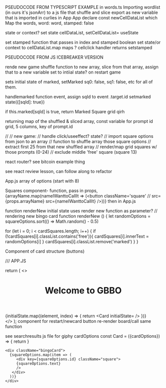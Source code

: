 PSEUDOCODE FROM TYPESCRIPT EXAMPLE
in words.ts
Importing wordlist (in ours it's jsonArr) to a js file that 
shuffle and slice 
export as new variable that is imported in curlies in App
App 
declare const newCellDataList which Map the words, word: word, stamped: false 
 
 state or context?
set state cellDataList, setCellDataList= useState

set stamped function that passes in index and stamped boolean 
  set state/or context to cellDataList.map maps 
?
cellclick handler returns setstamped 


PSEUDOCODE FROM JS ICEBREAKER VERSION

rende new game 
shuffle function to new array, slice from that array, assign that to a new variable
set to intiial state? on restart game

sets initial state of marked, setMarked sq0: false, sq1: false, etc for all of them.

handlemarked function event, 
assign sqId to event .target.id
setmarked state({[sqId]: true})

if this.marked[sqId] is true, return Marked Square grid qirh  

returning
map of the shuffled & sliced array, 
const variable for prompt id
grid, 5 columns, key of prompt.id

























// 
// new game: 
// handle click/useeffect? state?
  // import square options from json to an array
  // function to shuffle array those square options
  // extract first 25 from that new shuffled array
  // render/map grid squares w/ those prompts (0-24)
    // exclude middle 'free' square (square 13)
    

react router?
see bitcoin example thing

see react review lesson, can follow along to refactor

App.js
array of options (start with 8)

Squares component- function, pass in props, 
{arrayName.map(nameIWanttoCallIt => (<button
      className='square'
      // src={props.arrayName}
      src={nameIWanttoCallIt}
      />))}
then in App.js
   <Squares arrayName={arrayName}/>

function renderNew 
initial state uses render new function as parameter?
// rendering new bingo card
function renderNew () {
  let randomOptions = squareOptions.sort(() => Math.random() - 0.5)

  for (let i = 0; i < cardSquares.length; i++) {
    if (!cardSquares[i].classList.contains('free')){
      cardSquares[i].innerText = randomOptions[i]
    }
    cardSquares[i].classList.remove('marked')
  }
}

Component of card structure (buttons)


/// APP.JS

return ( 
    <>
      <header>
        <h1 className="name">Welcome to GBBO</h1>
      </header>
      <main>
      {initialState.map((element, index) => {
          return <Card initialState=
          <!-- {element} key={index}  -->
          />
      })}
      </main>
    </>
  );
  component for restart/newcard button
  re-render board/call same function


see searchresults js file for giphy
  cardOptions
  const Card = ({cardOptions}) => {
    return 
  }
  <Component cardOptions={cardOptions}>

    <div className="bingoCard">
      {squareOptions.map(item => (
         <div key={squareOptions.id} className="square">
         {squareOptions.text}
         />
       </div>
      ))}
    </div>